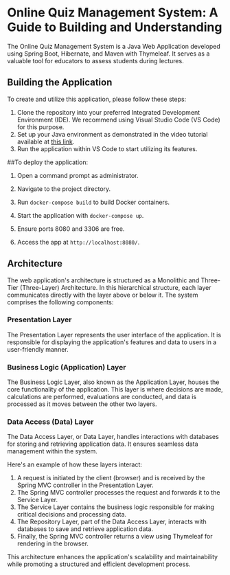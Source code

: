 # Online Quiz Management System: A Guide to Building and Understanding

The Online Quiz Management System is a Java Web Application developed using Spring Boot, Hibernate, and Maven with Thymeleaf. It serves as a valuable tool for educators to assess students during lectures.

## Building the Application

To create and utilize this application, please follow these steps:

1. Clone the repository into your preferred Integrated Development Environment (IDE). We recommend using Visual Studio Code (VS Code) for this purpose.
2. Set up your Java environment as demonstrated in the video tutorial available at [this link](https://www.youtube.com/watch?v=fbyobdxDQno).
3. Run the application within VS Code to start utilizing its features.

##To deploy the application:

1. Open a command prompt as administrator.

2. Navigate to the project directory.

3. Run `docker-compose build` to build Docker containers.

4. Start the application with `docker-compose up`.

5. Ensure ports 8080 and 3306 are free.

6. Access the app at `http://localhost:8080/`.

## Architecture

The web application's architecture is structured as a Monolithic and Three-Tier (Three-Layer) Architecture. In this hierarchical structure, each layer communicates directly with the layer above or below it. The system comprises the following components:

### Presentation Layer

The Presentation Layer represents the user interface of the application. It is responsible for displaying the application's features and data to users in a user-friendly manner.

### Business Logic (Application) Layer

The Business Logic Layer, also known as the Application Layer, houses the core functionality of the application. This layer is where decisions are made, calculations are performed, evaluations are conducted, and data is processed as it moves between the other two layers.

### Data Access (Data) Layer

The Data Access Layer, or Data Layer, handles interactions with databases for storing and retrieving application data. It ensures seamless data management within the system.

Here's an example of how these layers interact:

1. A request is initiated by the client (browser) and is received by the Spring MVC controller in the Presentation Layer.
2. The Spring MVC controller processes the request and forwards it to the Service Layer.
3. The Service Layer contains the business logic responsible for making critical decisions and processing data.
4. The Repository Layer, part of the Data Access Layer, interacts with databases to save and retrieve application data.
5. Finally, the Spring MVC controller returns a view using Thymeleaf for rendering in the browser.

This architecture enhances the application's scalability and maintainability while promoting a structured and efficient development process.
